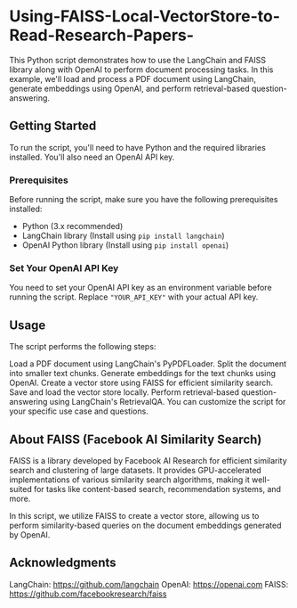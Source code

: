 # Using-FAISS-Local-VectorStore-to-Read-Research-Papers-

This Python script demonstrates how to use the LangChain and FAISS library along with OpenAI to perform document processing tasks. In this example, we'll load and process a PDF document using LangChain, generate embeddings using OpenAI, and perform retrieval-based question-answering.

## Getting Started

To run the script, you'll need to have Python and the required libraries installed. You'll also need an OpenAI API key.

### Prerequisites

Before running the script, make sure you have the following prerequisites installed:

- Python (3.x recommended)
- LangChain library (Install using `pip install langchain`)
- OpenAI Python library (Install using `pip install openai`)

### Set Your OpenAI API Key

You need to set your OpenAI API key as an environment variable before running the script. Replace `"YOUR_API_KEY"` with your actual API key.

## Usage
The script performs the following steps:

Load a PDF document using LangChain's PyPDFLoader.
Split the document into smaller text chunks.
Generate embeddings for the text chunks using OpenAI.
Create a vector store using FAISS for efficient similarity search.
Save and load the vector store locally.
Perform retrieval-based question-answering using LangChain's RetrievalQA.
You can customize the script for your specific use case and questions.

## About FAISS (Facebook AI Similarity Search)
FAISS is a library developed by Facebook AI Research for efficient similarity search and clustering of large datasets. It provides GPU-accelerated implementations of various similarity search algorithms, making it well-suited for tasks like content-based search, recommendation systems, and more.

In this script, we utilize FAISS to create a vector store, allowing us to perform similarity-based queries on the document embeddings generated by OpenAI.

## Acknowledgments
LangChain: https://github.com/langchain
OpenAI: https://openai.com
FAISS: https://github.com/facebookresearch/faiss
